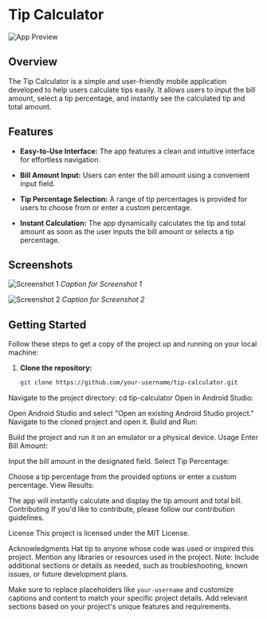 # Tip Calculator

![App Preview](screenshots/app_preview.png)

## Overview

The Tip Calculator is a simple and user-friendly mobile application developed to help users calculate tips easily. It allows users to input the bill amount, select a tip percentage, and instantly see the calculated tip and total amount.

## Features

- **Easy-to-Use Interface:** The app features a clean and intuitive interface for effortless navigation.

- **Bill Amount Input:** Users can enter the bill amount using a convenient input field.

- **Tip Percentage Selection:** A range of tip percentages is provided for users to choose from or enter a custom percentage.

- **Instant Calculation:** The app dynamically calculates the tip and total amount as soon as the user inputs the bill amount or selects a tip percentage.

## Screenshots

![Screenshot 1](screenshots/screenshot_1.png)
*Caption for Screenshot 1*

![Screenshot 2](screenshots/screenshot_2.png)
*Caption for Screenshot 2*

## Getting Started

Follow these steps to get a copy of the project up and running on your local machine:

1. **Clone the repository:**
   ```bash
   git clone https://github.com/your-username/tip-calculator.git
Navigate to the project directory:
cd tip-calculator
Open in Android Studio:

Open Android Studio and select "Open an existing Android Studio project."
Navigate to the cloned project and open it.
Build and Run:

Build the project and run it on an emulator or a physical device.
Usage
Enter Bill Amount:

Input the bill amount in the designated field.
Select Tip Percentage:

Choose a tip percentage from the provided options or enter a custom percentage.
View Results:

The app will instantly calculate and display the tip amount and total bill.
Contributing
If you'd like to contribute, please follow our contribution guidelines.

License
This project is licensed under the MIT License.

Acknowledgments
Hat tip to anyone whose code was used or inspired this project.
Mention any libraries or resources used in the project.
Note: Include additional sections or details as needed, such as troubleshooting, known issues, or future development plans.

Make sure to replace placeholders like `your-username` and customize captions and content to match your specific project details. Add relevant sections based on your project's unique features and requirements.
